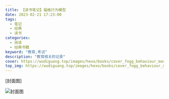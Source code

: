```yaml
---
title: 【读书笔记】福格行为模型
date: 2023-02-21 17:23:00
tags: 
  - 笔记
  - 经典
  - 读书
categories: 
  - 阅读
  - 经典书籍
keyword: "教育,考试"
description: "教育相关的记录"
cover: https://wudiguang.top/images/hexo/books/cover_fogg_behaviour_model.jpeg
top_img: https://wudiguang.top/images/hexo/books/cover_fogg_behaviour_model.jpeg
---
```


[封面图]

![封面图](https://wudiguang.top/images/hexo/books/cover_fogg_behaviour_model.jpeg)